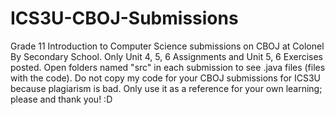# ICS3U-CBOJ-Submissions
Grade 11 Introduction to Computer Science submissions on CBOJ at Colonel By Secondary School.
Only Unit 4, 5, 6 Assignments and Unit 5, 6 Exercises posted.
Open folders named "src" in each submission to see .java files (files with the code).
Do not copy my code for your CBOJ submissions for ICS3U because plagiarism is bad.
Only use it as a reference for your own learning; please and thank you! :D
